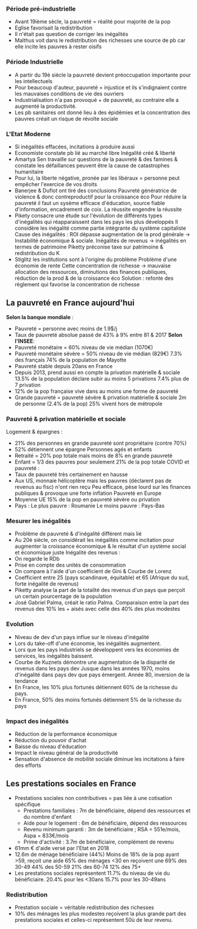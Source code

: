 
### Période pré-industrielle
- Avant 19ième sècle, la pauvreté = réalité pour majorité de la pop
- Eglise favorisait la redistribution
- Il n'était pas question de corriger les inégalités
- Malthus voit dans le redistribution des richesses une source de pb car elle incite les pauvres à rester oisifs
### Période Industrielle
- A partir du 19è siècle la pauvreté devient préoccupation importante pour les intellectuels
- Pour beaucoup d'auteur, pauvreté = injustice et ils s'indignaient contre les mauvaises conditions de vie des ouvriers
- Industrialisation n'a pas provoqué + de pauvreté, au contraire elle a augmenté la productivité.
- Les pb sanitaires ont donné lieu à des épidémies et la concentration des pauvres créait un risque de révolte sociale
### L'Etat Moderne
- Si inégalités effacées, incitations à produire aussi
- Economiste constate pb lié au marché libre
	Inégalité créé & liberté
- Amartya Sen travaille sur questions de la pauvreté & des famines & constate les défaillances peuvent être la cause de catastrophes humanitaire
- Pour lui, la liberte négative, pronée par les libéraux = personne peut empêcher l'exercice de vos droits
- Banerjee & Duflot ont tiré des conclusions
	Pauvreté génératrice de violence & donc contreproductif pour la croissance éco
	Pour réduire la pauvreté il faut un sysème efficace d'éducation, source fiable d'information, encadrement de coix. 
	La réussite engendre la réussite
- Pikety consacre une étude sur l'évolution de différents types d'inégalités qui réapparaissent dans les pays les plus développés
	Il considère les inégalité comme partie intégrante du système capitaliste
	Cause des inégalités : ROI dépasse augmentation de la prod générale -> Instabilité économique & sociale.
	Inégalités de revenus -> inégalités en termes de patrimoine
	Piketty préconise taxe sur patrimoine & redistribution du K
- Stiglitz les institutions sont à l'origine du problème
	Problème d'une économie de rente
	Cette concentration de richesse -> mauvaise allocation des ressources, diminutions des finances publiques, réduction de la prod & de la croissance éco
	Solution : refonte des règlement qui favorise la concentration de richesse
## La pauvreté en France aujourd'hui
**Selon la banque mondiale** :
- Pauvreté = personne avec moins de 1.9$/j
- Taux de pauvreté absolue passé de 43% à 9% entre 81 & 2017
**Selon l'INSEE**:
- Pauvreté monétaire = 60% niveau de vie médian (1070€)
- Pauvreté monétaire sévère = 50% niveau de vie médian (829€)
	7.3% des français
	74% de la population de Mayotte 
- Pauvreté stable depuis 20ans en France
- Depuis 2013, prend aussi en compte la privation matérielle & sociale
	13.5% de la population déclare subir au moins 5 privations
	7.4% plus de 7 privation
- 12% de la pop française vive dans au moins une forme de pauvreté
- Grande pauvreté = pauvreté sévère & privation matérielle & sociale
	2m de personne (2.4% de la pop)
	25% vivent hors de métropole
### Pauvreté & privation matérielle et sociale
Logement & épargnes :
- 21% des personnes en grande pauvreté sont propriétaire (contre 70%)
- 52% détiennent une épargne
Personnes agés et enfants
- Retraité = 20% pop totale mais moins de 8% en grande pauvreté
- Enfant = 1/3 des pauvres pour seulement 21% de la pop  totale
COVID et pauvreté :
- Taux de pauvreté très certainement en hausse
- Aux US, monnaie hélicoptère mais les pauvres (déclarent pas de revenus au fisc) n'ont rien reçu
	Peu efficace, pèse lourd sur les finances publiques & provoque une forte inflation
Pauvreté en Europe
- Moyenne UE 15% de la pop en pauvreté sévère ou privation
- Pays :
	Le plus pauvre : Roumanie
	Le moins pauvre : Pays-Bas
### Mesurer les inégalités
- Problème de pauvreté & d'inégalité différent mais lié
- Au 20è siècle, on considérait les inégalités comme incitation pour augmenter la croissance économique & le résultat d'un système social et économique juste
Inégalité des revenus : 
- On regarde le RDb
- Prise en compte des unités de consommation
- On compare à l'aide d'un coefficient de Gini & Courbe de Lorenz
- Coefficient entre 25 (pays scandinave, équitable) et 65 (Afrique du sud, forte inégalité de revenus)
- Piketty analyse la part de la totalité des revenus d'un pays que perçoit un certain pourcentage de la population
- José Gabriel Palma, créait le ratio Palma. Comparaison entre la part des revenus des 10% les + aisés avec celle des 40% des plus modestes
### Evolution
- Niveau de dev d'un pays influe sur le niveau d'inégalité
- Lors du take-off d'une économie, les inégalités augmentent. 
- Lors que les pays industriels se développent vers les économies de services, les inégalités baissent.
- Courbe de Kuznets démontre une augmentation de la disparité de revenus dans les pays dev
	Jusque dans les années 1970, moins d'inégalité dans pays dev que pays émergent. Année 80, inversion de la tendance
- En France, les 10% plus fortunés détiennent 60% de la richesse du pays.
- En France, 50% des moins fortunés détiennent 5% de la richesse du pays
### Impact des inégalités 
- Réduction de la performance économique
- Réduction du pouvoir d'achat
- Baisse du niveau d'éducation
- Impact le niveau général de la productivité
- Sensation d'absence de mobilité sociale diminue les incitations à faire des efforts
## Les prestations sociales en France
- Prestations sociales non contributives = pas liée à une cotisation spécifique
	- Prestations familiales : 7m de bénéficiaire, dépend des ressources et du nombre d'enfant
	- Aide pour le logement : 6m de bénéficiaire, dépend des ressources
	- Revenu minimum garanti : 3m de bénéficiaire ; RSA = 551e/mois, Aspa = 833€/mois
	- Prime d'activité : 3.7m de bénéficiaire, complément de revenu
- 61mm € d'aide versé par l'Etat en 2018
- 12.6m de ménage bénéficiaire (44%)
	Moins de 18% de la pop ayant >59, reçoit une aide
	65% des ménages <30 en reçoivent une
	69% des 30-49
	44% des 50-59
	21% des 60-74
	12% des 75+
- Les prestations sociales représentent 11.7% du niveau de vie du bénéficiaire.
	20.4% pour les <30ans
	15.7% pour les 30-49ans
### Redistribution
- Prestation sociale = véritable redistribution des richesses
- 10% des ménages les plus modestes reçoivent la plus grande part des prestations sociales et celles-ci représentent 50ù de leur revenu.

